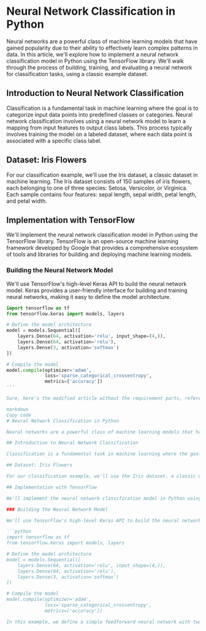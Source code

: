 # Neural Network Classification in Python

Neural networks are a powerful class of machine learning models that have gained popularity due to their ability to effectively learn complex patterns in data. In this article, we'll explore how to implement a neural network classification model in Python using the TensorFlow library. We'll walk through the process of building, training, and evaluating a neural network for classification tasks, using a classic example dataset.

## Introduction to Neural Network Classification

Classification is a fundamental task in machine learning where the goal is to categorize input data points into predefined classes or categories. Neural network classification involves using a neural network model to learn a mapping from input features to output class labels. This process typically involves training the model on a labeled dataset, where each data point is associated with a specific class label.

## Dataset: Iris Flowers

For our classification example, we'll use the Iris dataset, a classic dataset in machine learning. The Iris dataset consists of 150 samples of iris flowers, each belonging to one of three species: Setosa, Versicolor, or Virginica. Each sample contains four features: sepal length, sepal width, petal length, and petal width.

## Implementation with TensorFlow

We'll implement the neural network classification model in Python using the TensorFlow library. TensorFlow is an open-source machine learning framework developed by Google that provides a comprehensive ecosystem of tools and libraries for building and deploying machine learning models.

### Building the Neural Network Model

We'll use TensorFlow's high-level Keras API to build the neural network model. Keras provides a user-friendly interface for building and training neural networks, making it easy to define the model architecture.

```python
import tensorflow as tf
from tensorflow.keras import models, layers

# Define the model architecture
model = models.Sequential([
    layers.Dense(64, activation='relu', input_shape=(4,)),
    layers.Dense(64, activation='relu'),
    layers.Dense(3, activation='softmax')
])

# Compile the model
model.compile(optimizer='adam',
              loss='sparse_categorical_crossentropy',
              metrics=['accuracy'])
'''

Sure, here's the modified article without the requirement parts, references, and about the author section:

markdown
Copy code
# Neural Network Classification in Python

Neural networks are a powerful class of machine learning models that have gained popularity due to their ability to effectively learn complex patterns in data. In this article, we'll explore how to implement a neural network classification model in Python using the TensorFlow library. We'll walk through the process of building, training, and evaluating a neural network for classification tasks, using a classic example dataset.

## Introduction to Neural Network Classification

Classification is a fundamental task in machine learning where the goal is to categorize input data points into predefined classes or categories. Neural network classification involves using a neural network model to learn a mapping from input features to output class labels. This process typically involves training the model on a labeled dataset, where each data point is associated with a specific class label.

## Dataset: Iris Flowers

For our classification example, we'll use the Iris dataset, a classic dataset in machine learning. The Iris dataset consists of 150 samples of iris flowers, each belonging to one of three species: Setosa, Versicolor, or Virginica. Each sample contains four features: sepal length, sepal width, petal length, and petal width.

## Implementation with TensorFlow

We'll implement the neural network classification model in Python using the TensorFlow library. TensorFlow is an open-source machine learning framework developed by Google that provides a comprehensive ecosystem of tools and libraries for building and deploying machine learning models.

### Building the Neural Network Model

We'll use TensorFlow's high-level Keras API to build the neural network model. Keras provides a user-friendly interface for building and training neural networks, making it easy to define the model architecture.

```python
import tensorflow as tf
from tensorflow.keras import models, layers

# Define the model architecture
model = models.Sequential([
    layers.Dense(64, activation='relu', input_shape=(4,)),
    layers.Dense(64, activation='relu'),
    layers.Dense(3, activation='softmax')
])

# Compile the model
model.compile(optimizer='adam',
              loss='sparse_categorical_crossentropy',
              metrics=['accuracy'])

In this example, we define a simple feedforward neural network with two hidden layers, each containing 64 neurons and ReLU activation functions. The output layer consists of three neurons corresponding to the three classes, with a softmax activation function to output class probabilities.
